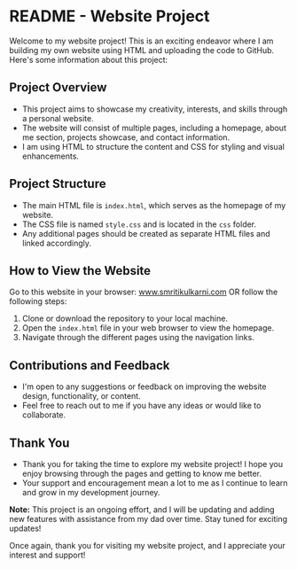 # README - Website Project

Welcome to my website project! This is an exciting endeavor where I am building my own website using HTML and uploading the code to GitHub. Here's some information about this project:

## Project Overview
- This project aims to showcase my creativity, interests, and skills through a personal website.
- The website will consist of multiple pages, including a homepage, about me section, projects showcase, and contact information.
- I am using HTML to structure the content and CSS for styling and visual enhancements.

## Project Structure
- The main HTML file is `index.html`, which serves as the homepage of my website.
- The CSS file is named `style.css` and is located in the `css` folder.
- Any additional pages should be created as separate HTML files and linked accordingly.

## How to View the Website

Go to this website in your browser: www.smritikulkarni.com
OR follow the following steps:

1. Clone or download the repository to your local machine.
2. Open the `index.html` file in your web browser to view the homepage.
3. Navigate through the different pages using the navigation links.

## Contributions and Feedback
- I'm open to any suggestions or feedback on improving the website design, functionality, or content.
- Feel free to reach out to me if you have any ideas or would like to collaborate.

## Thank You
- Thank you for taking the time to explore my website project! I hope you enjoy browsing through the pages and getting to know me better.
- Your support and encouragement mean a lot to me as I continue to learn and grow in my development journey.

**Note:** This project is an ongoing effort, and I will be updating and adding new features with assistance from my dad over time. Stay tuned for exciting updates!

Once again, thank you for visiting my website project, and I appreciate your interest and support!
